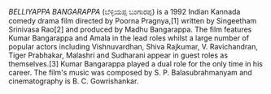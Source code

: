 _BELLIYAPPA BANGARAPPA_ (ಬೆಳ್ಳಿಯಪ್ಪ ಬಂಗಾರಪ್ಪ) is a 1992 Indian Kannada comedy drama film directed by Poorna Pragnya,[1] written by Singeetham Srinivasa Rao[2] and produced by Madhu Bangarappa. The film features Kumar Bangarappa and Amala in the lead roles whilst a large number of popular actors including Vishnuvardhan, Shiva Rajkumar, V. Ravichandran, Tiger Prabhakar, Malashri and Sudharani appear in guest roles as themselves.[3] Kumar Bangarappa played a dual role for the only time in his career. The film's music was composed by S. P. Balasubrahmanyam and cinematography is B. C. Gowrishankar.
